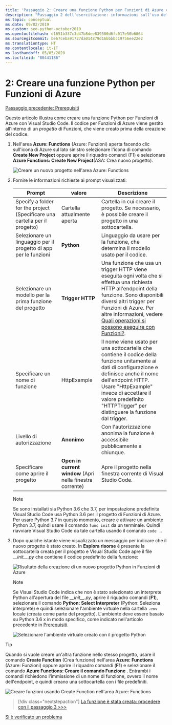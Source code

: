 ```yaml
---
title: 'Passaggio 2: Creare una funzione Python per Funzioni di Azure con VS Code'
description: "Passaggio 2 dell'esercitazione: informazioni sull'uso dell'estensione Funzioni di Azure per VS Code."
ms.topic: conceptual
ms.date: 09/02/2019
ms.custom: seo-python-october2019
ms.openlocfilehash: d1651b337c3d47b8dee839500d6fc017e50b6064
ms.sourcegitcommit: be67ceba91727da014879d16bbbbc19756ee22e2
ms.translationtype: HT
ms.contentlocale: it-IT
ms.lasthandoff: 05/05/2020
ms.locfileid: "80441186"
---
```

# <a name="2-create-a-python-function-for-azure-functions"></a>2: Creare una funzione Python per Funzioni di Azure

[Passaggio precedente: Prerequisiti](tutorial-vs-code-serverless-python-01.md)

Questo articolo illustra come creare una funzione Python per Funzioni di Azure con Visual Studio Code. Il codice per Funzioni di Azure viene gestito all'interno di un _progetto_ di Funzioni, che viene creato prima della creazione del codice.

1. Nell'area **Azure: Functions** (Azure: Funzioni) aperta facendo clic sull'icona di Azure sul lato sinistro selezionare l'icona di comando **Create New Project** oppure aprire il riquadro comandi (F1) e selezionare **Azure Functions: Create New Project**(ASA: Crea nuovo progetto).

    ![Creare un nuovo progetto nell'area Azure: Functions](media/tutorial-vs-code-serverless-python/create-a-new-project-in-azure-functions-explorer.png)

1. Fornire le informazioni richieste ai prompt visualizzati:

    | Prompt | valore | Descrizione |
    | --- | --- | --- |
    | Specify a folder for the project (Specificare una cartella per il progetto) | Cartella attualmente aperta | Cartella in cui creare il progetto. Se necessario, è possibile creare il progetto in una sottocartella. |
    | Selezionare un linguaggio per il progetto di app per le funzioni | **Python** | Linguaggio da usare per la funzione, che determina il modello usato per il codice. |
    | Selezionare un modello per la prima funzione del progetto | **Trigger HTTP** | Una funzione che usa un trigger HTTP viene eseguita ogni volta che si effettua una richiesta HTTP all'endpoint della funzione. Sono disponibili diversi altri trigger per Funzioni di Azure. Per altre informazioni, vedere [Quali operazioni si possono eseguire con Funzioni?](/azure/azure-functions/functions-overview#what-can-i-do-with-functions). |
    | Specificare un nome di funzione | HttpExample | Il nome viene usato per una sottocartella che contiene il codice della funzione unitamente ai dati di configurazione e definisce anche il nome dell'endpoint HTTP. Usare "HttpExample" invece di accettare il valore predefinito "HTTPTrigger" per distinguere la funzione dal trigger. |
    | Livello di autorizzazione | **Anonimo** | Con l'autorizzazione anonima la funzione è accessibile pubblicamente a chiunque. |
    | Specificare come aprire il progetto | **Open in current window** (Apri nella finestra corrente) | Apre il progetto nella finestra corrente di Visual Studio Code. |

    > [!NOTE]
    > Se sono installati sia Python 3.6 che 3.7, per impostazione predefinita Visual Studio Code usa Python 3.6 per il progetto di Funzioni di Azure. Per usare Python 3.7 in questo momento, creare e attivare un ambiente Python 3.7, quindi usare il comando `func init` da un terminale. Quindi riavviare Visual Studio Code da tale cartella usando il comando `code .`.

1. Dopo qualche istante viene visualizzato un messaggio per indicare che il nuovo progetto è stato creato. In **Esplora risorse** è presente la sottocartella creata per il progetto e Visual Studio Code apre il file *\_\_init\_\_.py* che contiene il codice predefinito della funzione:

    ![Risultato della creazione di un nuovo progetto Python in Funzioni di Azure](media/tutorial-vs-code-serverless-python/display-results-of-new-python-project-in-azure-functions.png)

    > [!NOTE]
    > Se Visual Studio Code indica che non è stato selezionato un interprete Python all'apertura del file *\_\_init\_\_.py*, aprire il riquadro comandi (**F1**), selezionare il comando **Python: Select Interpreter** (Python: Seleziona interprete) e quindi selezionare l'ambiente virtuale nella cartella `.env` locale (creata come parte del progetto). L'ambiente deve essere basato su Python 3.6 x in modo specifico, come indicato nell'articolo precedente in [Prerequisiti](tutorial-vs-code-serverless-python-01.md#prerequisites).
    >
    > ![Selezionare l'ambiente virtuale creato con il progetto Python](media/tutorial-vs-code-serverless-python/select-virtual-environment-created-with-the-python-project.png)

> [!TIP]
> Quando si vuole creare un'altra funzione nello stesso progetto, usare il comando **Create Function** (Crea funzione) nell'area **Azure: Functions** (Azure: Funzioni) oppure aprire il riquadro comandi (**F1**) e selezionare il comando **Azure Functions: Creare il comando Funzione** . Entrambi i comandi richiedono l'immissione di un nome di funzione, ovvero il nome dell'endpoint, e quindi creano una sottocartella con i file predefiniti.
>
> ![Creare funzioni usando Create Function nell'area Azure: Functions](media/tutorial-vs-code-serverless-python/create-new-functions-in-azure-functions-explorer.png)

> [!div class="nextstepaction"]
> [La funzione è stata creata: procedere con il passaggio 3 >>>](tutorial-vs-code-serverless-python-03.md)

[Si è verificato un problema](https://www.research.net/r/PWZWZ52?tutorial=vscode-functions-python&step=02-create-function)
